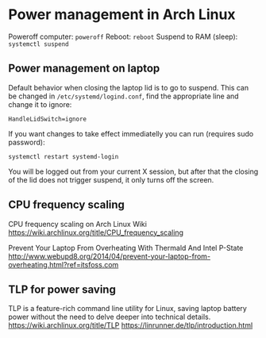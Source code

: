 # Power management in Arch Linux

Poweroff computer: `poweroff`
Reboot: `reboot`
Suspend to RAM (sleep): `systemctl suspend`

## Power management on laptop

Default behavior when closing the laptop lid is to go to suspend. This can be changed in `/etc/systemd/logind.conf`, find the appropriate line and change it to ignore:
```
HandleLidSwitch=ignore
```

If you want changes to take effect immediatelly you can run (requires sudo password):
```
systemctl restart systemd-login
```

You will be logged out from your current X session, but after that the closing of the lid does not trigger suspend, it only turns off the screen.

## CPU frequency scaling

CPU frequency scaling on Arch Linux Wiki
<https://wiki.archlinux.org/title/CPU_frequency_scaling>

Prevent Your Laptop From Overheating With Thermald And Intel P-State 
<http://www.webupd8.org/2014/04/prevent-your-laptop-from-overheating.html?ref=itsfoss.com>

## TLP for power saving

TLP is a feature-rich command line utility for Linux, saving laptop battery power without the need to delve deeper into technical details.
<https://wiki.archlinux.org/title/TLP>
<https://linrunner.de/tlp/introduction.html>
